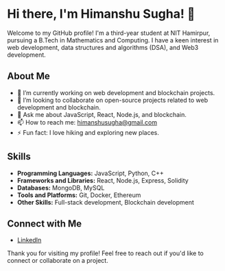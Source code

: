 # Hi there, I'm Himanshu Sugha! 👋

Welcome to my GitHub profile! I'm a third-year student at NIT Hamirpur, pursuing a B.Tech in Mathematics and Computing. I have a keen interest in web development, data structures and algorithms (DSA), and Web3 development.

## About Me

- 🔭 I’m currently working on web development and blockchain projects.
- 👯 I’m looking to collaborate on open-source projects related to web development and blockchain.
- 💬 Ask me about JavaScript, React, Node.js, and blockchain.
- 📫 How to reach me: [himanshusugha@gmail.com](mailto:himanshusugha@gmail.com)
- ⚡ Fun fact: I love hiking and exploring new places.

## Skills

- **Programming Languages:** JavaScript, Python, C++
- **Frameworks and Libraries:** React, Node.js, Express, Solidity
- **Databases:** MongoDB, MySQL
- **Tools and Platforms:** Git, Docker, Ethereum
- **Other Skills:** Full-stack development, Blockchain development



## Connect with Me

- [LinkedIn](https://www.linkedin.com/in/himanshu-sugha/)


Thank you for visiting my profile! Feel free to reach out if you'd like to connect or collaborate on a project.
